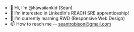 - 👋 Hi, I’m @hawaiiankid (Sean)
- 👀 I’m interested in LinkedIn's REACH SRE apprenticeship!
- 🌱 I’m currently learning RWD (Responsive Web Design)
- 📫 How to reach me -- seantrobison@gmail.com

<!---
hawaiiankid/hawaiiankid is a ✨ special ✨ repository because its `README.md` (this file) appears on your GitHub profile.
You can click the Preview link to take a look at your changes.
--->
